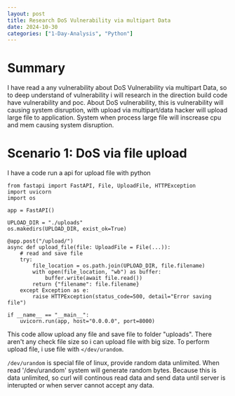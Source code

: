 ```yaml
---
layout: post
title: Research DoS Vulnerability via multipart Data
date: 2024-10-30
categories: ["1-Day-Analysis", "Python"]
---
```


# Summary

I have read a any vulnerability about DoS Vulnerability via multipart Data, so to deep understand of vulnerability i will research in the direction build code have vulnerability and poc. About DoS vulnerability, this is vulnerability will causing system disruption, with upload via multipart/data hacker will upload large file to application. System when process large file will inscrease cpu and mem causing system disruption. 

# Scenario 1: DoS via file upload

I have a code run a api for upload file with python

```
from fastapi import FastAPI, File, UploadFile, HTTPException
import uvicorn
import os

app = FastAPI()

UPLOAD_DIR = "./uploads"
os.makedirs(UPLOAD_DIR, exist_ok=True)

@app.post("/upload/")
async def upload_file(file: UploadFile = File(...)):
    # read and save file
    try:
        file_location = os.path.join(UPLOAD_DIR, file.filename)
        with open(file_location, "wb") as buffer:
            buffer.write(await file.read())
        return {"filename": file.filename}
    except Exception as e:
        raise HTTPException(status_code=500, detail="Error saving file")

if __name__ == "__main__":
    uvicorn.run(app, host="0.0.0.0", port=8000)

```

This code allow upload any file and save file to folder "uploads". There aren't any check file size so i can upload file with big size. To perform upload file, i use file with `</dev/urandom`. 

`/dev/urandom` is special file of linux, provide random data unlimited. When read '/dev/urandom' system will generate random bytes. Because this is data unlimited, so curl will continous read data and send data until server is interupted or when server cannot accept any data. 


